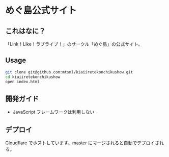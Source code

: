 # めぐ島公式サイト
## これはなに？
「Link！Like！ラブライブ！」のサークル「めぐ島」の公式サイト。

## Usage

```bash
git clone git@github.com:mtsml/kiaiiretekonchikushow.git
cd kiaiiretekonchikushow
open index.html
```

## 開発ガイド
- JavaScript フレームワークは利用しない

## デプロイ
Cloudflare でホストしています。master にマージされると自動でデプロイされる。
